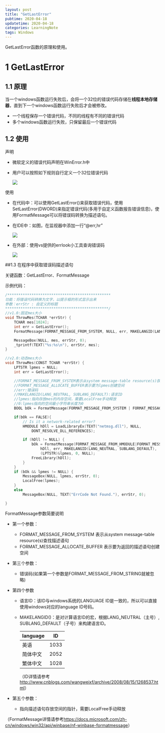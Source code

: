 ```yaml
---
layout: post
title: "GetLastError"
pubtime: 2020-04-18
updatetime: 2020-04-18
categories: LearningNote
tags: Windows
---
```


GetLastError函数的原理和使用。

# 1 GetLastError

## 1.1 原理

当一个windows函数运行失败后，会将一个32位的错误代码存储在**线程本地存储器**，直到下一个windows函数运行失败后才会被修改。

* 一个线程保存一个错误代码，不同的线程有不同的错误代码
* 多个windows函数运行失败，只保留最后一个错误代码

## 1.2 使用

声明

* 微软定义的错误代码声明在WinError.h中

* 用户可以按照如下规则自行定义一个32位错误代码

  ![](https://chrishuppor.github.io/image/Snipaste_2020-04-18_17-58-53.png)

使用

* 在代码中：可以使用GetLastError()来获取错误代码，使用SetLastError(DWORD)来指定错误代码(多用于自定义函数报告错误信息)，使用FormatMessage可以将错误码转换为描述语句。

* 在IDE中：如图，在监视器中添加一行“@err,hr”

  ![](https://chrishuppor.github.io/image/Snipaste_2020-04-18_17-44-15.png)

* 在外部：使用vs提供的errlook小工具查询错误码

  ![](https://chrishuppor.github.io/image/Snipaste_2020-04-18_17-55-32.png)

##1.3 在程序中获取错误码描述语句

关键函数：GetLastError、FormatMessage

示例代码：

```c
/***********************************************
功能：将错误代码转换为文字，以提示框的形式显示出来
参数：errStr : 自定义的标题
***********************************************/
//v1.0:固定mes大小
void ThrowMes(TCHAR *errStr) {
	TCHAR mes[1024];
	int err = GetLastError();
	FormatMessage(FORMAT_MESSAGE_FROM_SYSTEM, NULL, err, MAKELANGID(LANG_NEUTRAL, SUBLANG_DEFAULT), mes, 1024, NULL);

	MessageBox(NULL, mes, errStr, 0);
	_tprintf(TEXT("%s:%s\n"), errStr, mes);
}

//v2.0:动态mes大小
void ThrowMes(CONST TCHAR *errStr) {
	LPTSTR lpmes = NULL;
	int err = GetLastError();

	//FORMAT_MESSAGE_FROM_SYSTEM表示从system message-table resource(s)获取mes
	//FORMAT_MESSAGE_ALLOCATE_BUFFER表示要为lpmes创建空间
	//err:错误码
	//MAKELANGID(LANG_NEUTRAL, SUBLANG_DEFAULT):语言ID
	//lpmes:指向存放mes的内存空间，需要LocalFree手动释放
	//0:lpmes指向的空间最小字符串长度为0
	BOOL bOk = FormatMessage(FORMAT_MESSAGE_FROM_SYSTEM | FORMAT_MESSAGE_ALLOCATE_BUFFER, NULL, err, MAKELANGID(LANG_NEUTRAL, SUBLANG_DEFAULT), (LPTSTR)&lpmes, 0, NULL);

	if(bOk == FALSE){
		// Is it a network-related error?
		HMODULE hDll = LoadLibraryEx(TEXT("netmsg.dll"), NULL,
			DONT_RESOLVE_DLL_REFERENCES);

		if (hDll != NULL) {
			bOk = FormatMessage(FORMAT_MESSAGE_FROM_HMODULE|FORMAT_MESSAGE_IGNORE_INSERTS|FORMAT_MESSAGE_ALLOCATE_BUFFER,
				hDll, err, MAKELANGID(LANG_NEUTRAL, SUBLANG_DEFAULT),
				(LPTSTR)&lpmes, 0, NULL);
			FreeLibrary(hDll);
		}
	}
	if (bOk && lpmes != NULL) {
		MessageBox(NULL, lpmes, errStr, 0);
		LocalFree(lpmes);
	}
	else
		MessageBox(NULL, TEXT("ErrCode Not Found."), errStr, 0);

}
```
FormatMessage参数简要说明

* 第一个参数：

  * FORMAT_MESSAGE_FROM_SYSTEM 表示从system message-table resource(s)查找描述语句
  * FORMAT_MESSAGE_ALLOCATE_BUFFER 表示要为返回的描述语句创建空间

* 第三个参数：

  * 错误码(如果第一个参数是FORMAT_MESSAGE_FROM_STRING就被忽略)

* 第四个参数

  * 语言ID：该ID与windows系统的LANGUAGE ID是一致的，所以可以直接使用windows对应的language ID号码。

  * MAKELANGID()：是对计算语言ID的宏，根据LANG_NEUTRAL（主号）, SUBLANG_DEFAULT（子号）来构建语言ID。

    | language | ID   |
    | -------- | ---- |
    | 英语     | 1033 |
    | 简体中文 | 2052 |
    | 繁体中文 | 1028 |

    （ID详情请参考<http://www.cnblogs.com/wangweixf/archive/2008/08/15/1268537.html>）

* 第五个参数：

  * 指向描述语句存放空间的指针，需要LocalFree手动释放

（FormatMessage详情请参考<https://docs.microsoft.com/zh-cn/windows/win32/api/winbase/nf-winbase-formatmessage>）